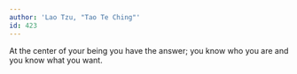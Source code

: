 ```yaml
---
author: 'Lao Tzu, "Tao Te Ching"'
id: 423
---
```


At the center of your being you have the answer; you know who you are and you know what you want.
